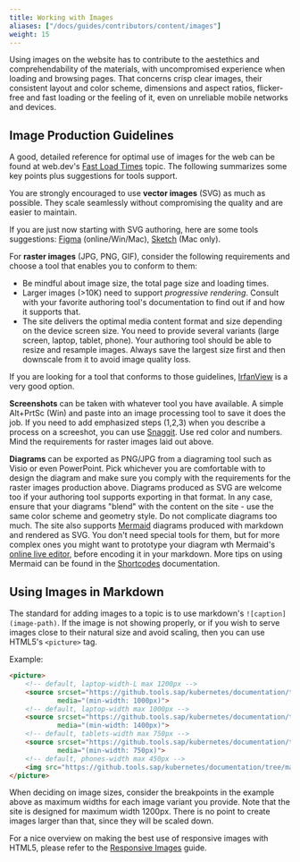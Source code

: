 ```yaml
---
title: Working with Images
aliases: ["/docs/guides/contributors/content/images"]
weight: 15
---
```


Using images on the website has to contribute to the aestethics and comprehendability of the materials, with uncompromised experience when loading and browsing pages. That concerns crisp clear images, their consistent layout and color scheme, dimensions and aspect ratios, flicker-free and fast loading or the feeling of it, even on unreliable mobile networks and devices.

## Image Production Guidelines

A good, detailed reference for optimal use of images for the web can be found at web.dev's [Fast Load Times](https://developers.google.com/web/fundamentals/performance/optimizing-content-efficiency/image-optimization?hl=en) topic. The following summarizes some key points plus suggestions for tools support.

You are strongly encouraged to use **vector images** (SVG) as much as possible. They scale seamlessly without compromising the quality and are easier to maintain.

If you are just now starting with SVG authoring, here are some tools suggestions: [Figma](https://www.figma.com/) (online/Win/Mac), [Sketch](https://www.sketch.com/) (Mac only).

For **raster images** (JPG, PNG, GIF), consider the following requirements and choose a tool that enables you to conform to them:
- Be mindful about image size, the total page size and loading times.
- Larger images (>10K) need to support _progressive rendering_. Consult with your favorite authoring tool's documentation to find out if and how it supports that.
- The site delivers the optimal media content format and size depending on the device screen size. You need to provide several variants (large screen, laptop, tablet, phone). Your authoring tool should be able to resize and resample images. Always save the largest size first and then downscale from it to avoid image quality loss.

If you are looking for a tool that conforms to those guidelines, [IrfanView](https://www.irfanview.com/) is a very good option.

**Screenshots** can be taken with whatever tool you have available. A simple Alt+PrtSc (Win) and paste into an image processing tool to save it does the job. If you need to add emphasized steps (1,2,3) when you describe a process on a screeshot, you can use [Snaggit](https://www.techsmith.com/screen-capture.html). Use red color and numbers. Mind the requirements for raster images laid out above.

**Diagrams** can be exported as PNG/JPG from a diagraming tool such as Visio or even PowerPoint. Pick whichever you are comfortable with to design the diagram and make sure you comply with the requirements for the raster images production above. Diagrams produced as SVG are welcome too if your authoring tool supports exporting in that format. In any case, ensure that your diagrams "blend" with the content on the site - use the same color scheme and geometry style. Do not complicate diagrams too much. The site also supports [Mermaid](https://mermaid-js.github.io/mermaid/#/) diagrams produced with markdown and rendered as SVG. You don't need special tools for them, but for more complex ones you might want to prototype your diagram wth Mermaid's [online live editor](https://mermaidjs.github.io/mermaid-live-editor), before encoding it in your markdown. More tips on using Mermaid can be found in the [Shortcodes](https://github.com/gardener/documentation/blob/master/website/documentation/contribute/documentation/shortcodes/_index.md#mermaid) documentation.

## Using Images in Markdown

The standard for adding images to a topic is to use markdown's `![caption](image-path)`. If the image is not showing properly, or if you wish to serve images close to their natural size and avoid scaling, then you can use HTML5's `<picture>` tag.

Example:
```html
<picture>
    <!-- default, laptop-width-L max 1200px -->
    <source srcset="https://github.tools.sap/kubernetes/documentation/tree/master/website/documentation/015-tutorials/my-guide/images/overview-XL.png"
            media="(min-width: 1000px)">
    <!-- default, laptop-width max 1000px -->
    <source srcset="https://github.tools.sap/kubernetes/documentation/tree/master/website/documentation/015-tutorials/my-guide/images/overview-L.png"
            media="(min-width: 1400px)">
    <!-- default, tablets-width max 750px -->
    <source srcset="https://github.tools.sap/kubernetes/documentation/tree/master/website/documentation/015-tutorials/my-guide/images/overview-M.png"
            media="(min-width: 750px)">
    <!-- default, phones-width max 450px -->
    <img src="https://github.tools.sap/kubernetes/documentation/tree/master/website/documentation/015-tutorials/my-guide/images/overview.png" />
</picture>
```

When deciding on image sizes, consider the breakpoints in the example above as maximum widths for each image variant you provide. Note that the site is designed for maximum width 1200px. There is no point to create images larger than that, since they will be scaled down.

For a nice overview on making the best use of responsive images with HTML5, please refer to the [Responsive Images](https://developer.mozilla.org/en-US/docs/Learn/HTML/Multimedia_and_embedding/Responsive_images) guide.